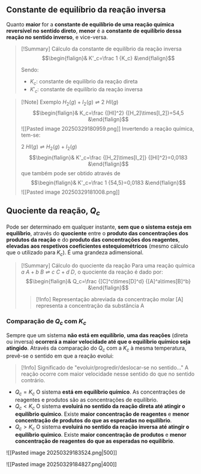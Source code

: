 ## Constante de equilíbrio da reação inversa
Quanto **maior** for a **constante de equilíbrio de uma reação química reversível no sentido direto**, **menor** é a **constante de equilíbrio dessa reação no sentido inverso**, e vice-versa. 
>[!Summary] Cálculo da constante de equilíbrio da reação inversa
>$$\begin{flalign}& K'_c=\frac 1 {K_c} &\end{flalign}$$
>
>Sendo:
>- $K_c$: constante de equilíbrio da reação direta 
>- $K'_c$: constante de equilíbrio da reação inversa

>[!Note] Exemplo
>$H_2(g)+I_2(g) \rightleftharpoons 2\ HI(g)$
>$$\begin{flalign}& K_c=\frac {[HI]^2} {[H_2]\times[I_2]}=54,5 &\end{flalign}$$
>![[Pasted image 20250329180959.png]]
>Invertendo a reação química, tem-se:
>
>$2\ HI(g) \rightleftharpoons H_2(g)+I_2(g)$
>$$\begin{flalign}& K'_c=\frac {[H_2]\times[I_2]} {[HI]^2}=0,0183 &\end{flalign}$$
>que também pode ser obtido através de $$\begin{flalign}& K'_c=\frac 1 {54,5}=0,0183 &\end{flalign}$$
>![[Pasted image 20250329181008.png]]

## Quociente da reação, $Q_c$
Pode ser determinado em qualquer instante, **sem que o sistema esteja em equilíbrio**, através do  **quociente** entre o **produto das concentrações dos produtos da reação** e do **produto das concentrações dos reagentes**, **elevadas aos respetivos coeficientes estequiométricos** (mesmo cálculo que o utilizado para $K_c$).
É uma grandeza adimensional.

>[!Summary] Cálculo do quociente da reação
>Para uma reação química $a\ A+b\ B \rightleftharpoons c\ C+ d\ D$, o quociente da reação é dado por:
>$$\begin{flalign}& Q_c=\frac {[C]^c\times[D]^d} {[A]^a\times[B]^b} &\end{flalign}$$
>
>>[!Info] Representação abreviada da concentração molar
>[A] representa a concentração da substância A

### Comparação de $Q_c$ com $K_c$
Sempre que um sistema **não está em equilíbrio**, **uma das reações** (direta ou inversa) **ocorrerá a maior velocidade até que o equilíbrio químico seja atingido**. Através da comparação do $Q_c$ com a $K_c$ à mesma temperatura, prevê-se o sentido em que a reação evolui:
>[!Info] Significado de "evoluir/progredir/deslocar-se no sentido..."
>A reação ocorre com maior velocidade nesse sentido do que no sentido contrário.

- $Q_c=K_c$
  O sistema **está em equilíbrio químico**.
  As concentrações de reagentes e produtos são as concentrações de equilíbrio.
- $Q_c<K_c$
  O sistema **evoluirá no sentido da reação direta até atingir o equilíbrio químico**.
  Existe **maior concentração de reagentes** e **menor concentração de produtos** **do que as esperadas no equilíbrio**.
- $Q_c>K_c$
  O sistema **evoluirá no sentido da reação inversa até atingir o equilíbrio químico**.
  Existe **maior concentração de produtos** e **menor concentração de reagentes** **do que as esperadas no equilíbrio**.

![[Pasted image 20250329183524.png|500]]

![[Pasted image 20250329184827.png|400]]

